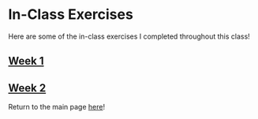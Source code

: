 # In-Class Exercises

Here are some of the in-class exercises I completed throughout this class!

## [Week 1](/inclassweek1.md)

## [Week 2](inclassweek2.html)

Return to the main page [here](/README.md)!
